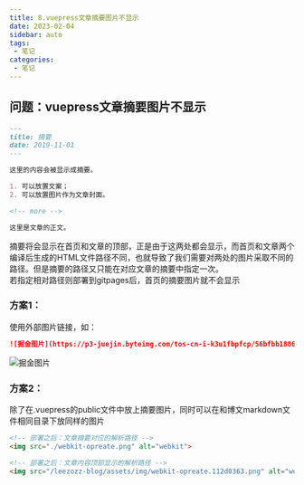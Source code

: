 ```yaml
---
title: 8.vuepress文章摘要图片不显示
date: 2023-02-04
sidebar: auto
tags:
 - 笔记
categories:
 - 笔记
---
```


## 问题：vuepress文章摘要图片不显示
```md
---
title: 摘要
date: 2019-11-01
---

这里的内容会被显示成摘要。

1. 可以放置文案；
2. 可以放置图片作为文章封面。

<!-- more -->

这里是文章的正文。
```

摘要将会显示在首页和文章的顶部，正是由于这两处都会显示，而首页和文章两个编译后生成的HTML文件路径不同，也就导致了我们需要对两处的图片采取不同的路径。但是摘要的路径又只能在对应文章的摘要中指定一次。<br />
若指定相对路径则部署到gitpages后，首页的摘要图片就不会显示 <br />

### 方案1：
使用外部图片链接，如：
```md
![掘金图片](https://p3-juejin.byteimg.com/tos-cn-i-k3u1fbpfcp/56bfbb1886834bbe8984575d039c053c~tplv-k3u1fbpfcp-zoom-in-crop-mark:4536:0:0:0.awebp?)
```
![掘金图片](https://p3-juejin.byteimg.com/tos-cn-i-k3u1fbpfcp/56bfbb1886834bbe8984575d039c053c~tplv-k3u1fbpfcp-zoom-in-crop-mark:4536:0:0:0.awebp?)
### 方案2：
除了在.vuepress的public文件中放上摘要图片，同时可以在和博文markdown文件相同目录下放同样的图片

``` html
<!-- 部署之后：文章摘要对应的解析路径 -->
<img src="./webkit-opreate.png" alt="webkit">

<!-- 部署之后：文章内容顶部显示的解析路径 -->
<img src="/leezozz-blog/assets/img/webkit-opreate.112d0363.png" alt="webkit" class="medium-zoom-image">
```
